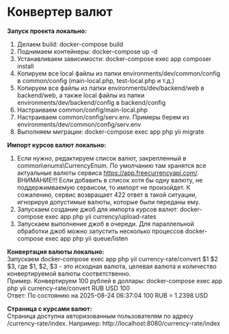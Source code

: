 <h1>Конвертер валют</h1>

<b>Запуск проекта локально:</b>
1. Делаем build: docker-compose build
2. Поднимаем контейнеры: docker-compose up -d
3. Устанавливаем зависимости: docker-compose exec app composer install
4. Копируем все local файлы из папки environments/dev/common/config в common/config (main-local.php, test-local.php и т.д.)
5. Копируем все файлы из папки environments/dev/backend/web в backend/web, а также local файлы из папки environments/dev/backend/config в backend/config
6. Настраиваем common/config/main-local.php
7. Настраиваем common/config/serv.env. Примеры берем из environments/dev/common/config/serv.env
8. Выполняем миграции: docker-compose exec app php yii migrate

<b>Импорт курсов валют локально:</b>
1. Если нужно, редактируем список валют, закрепленный в common\enums\CurrencyEnum. По умолчанию там хранятся все актуальные валюты сервиса https://app.freecurrencyapi.com/. ВНИМАНИЕ!!! Если добавить в список хотя бы одну валюту, не поддержимваемую сервисом, то импорт не произойдет. К сожалению, сервис возвращает 422 ответ в такой ситуации, игнорируя допустимые валюты, которые были переданы ему.
2. Запускаем создание джоб для импорта курсов валют: docker-compose exec app php yii currency/upload-rates
3. Запускаем выполнение джоб в очереди. Для параллельной обработки джоб можно запустить несколько процессов docker-compose exec app php yii queue/listen

<b>Конвертация валюты локально:</b>
<br />
Запускаем docker-compose exec app php yii currency-rate/convert $1 $2 $3, где $1, $2, $3 - это исходная валюта, целевая валюта и количество конвертируемой валюты соответственно.
<br />
Пример. Конвертируем 100 рублей в доллары: docker-compose exec app php yii currency-rate/convert RUB USD 100
<br />
Ответ: По состоянию на 2025-08-24 06:37:04 100 RUB = 1.2398 USD

<b>Страница с курсами валют:</b>
<br />
Страница доступна авторизованным пользователям по адресу /currency-rate/index. Например: http://localhost:8080/currency-rate/index